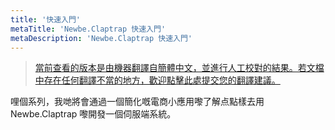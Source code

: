 ```yaml
---
title: '快速入門'
metaTitle: 'Newbe.Claptrap 快速入門'
metaDescription: 'Newbe.Claptrap 快速入門'
---
```


> [當前查看的版本是由機器翻譯自簡體中文，並進行人工校對的結果。若文檔中存在任何翻譯不當的地方，歡迎點擊此處提交您的翻譯建議。](https://crwd.in/newbeclaptrap)

哩個系列，我哋將會通過一個簡化嘅電商小應用嚟了解点點樣去用 Newbe.Claptrap 嚟開發一個伺服端系統。
